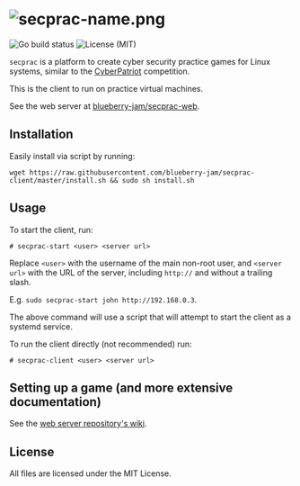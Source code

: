 # ![secprac-name.png](https://directory.theohenson.com/file/img/secprac-name.png)
![Go build status](https://github.com/blueberry-jam/secprac-client/workflows/Go/badge.svg) ![License (MIT)](https://img.shields.io/github/license/blueberry-jam/secprac-client)

`secprac` is a platform to create cyber security practice games for Linux systems, similar to the [CyberPatriot](https://www.uscyberpatriot.org/) competition.

This is the client to run on practice virtual machines.

See the web server at [blueberry-jam/secprac-web](https://github.com/blueberry-jam/secprac-web).

## Installation

Easily install via script by running:

```
wget https://raw.githubusercontent.com/blueberry-jam/secprac-client/master/install.sh && sudo sh install.sh
```

## Usage

To start the client, run:

```
# secprac-start <user> <server url>
```

Replace `<user>` with the username of the main non-root user, and `<server url>` with the URL of the server, including `http://` and without a trailing slash.

E.g. `sudo secprac-start john http://192.168.0.3`.

The above command will use a script that will attempt to start the client as a systemd service.

To run the client directly (not recommended) run:

```
# secprac-client <user> <server url>
```

## Setting up a game (and more extensive documentation)

See the [web server repository's wiki](https://github.com/blueberry-jam/secprac-web/wiki).

## License

All files are licensed under the MIT License.
